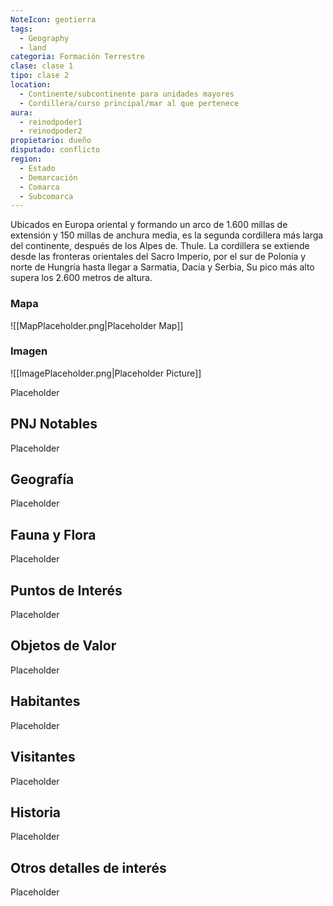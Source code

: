 ```yaml
---
NoteIcon: geotierra
tags:
  - Geography 
  - land 
categoria: Formación Terrestre
clase: clase 1
tipo: clase 2
location: 
  - Continente/subcontinente para unidades mayores
  - Cordillera/curso principal/mar al que pertenece 
aura:
  - reinodpoder1
  - reinodpoder2
propietario: dueño
disputado: conflicto
region:
  - Estado 
  - Demarcación
  - Comarca
  - Subcomarca
---
```





 <section class="wa-section main-content"><p>Ubicados en Europa oriental y formando un arco de 1.600 millas de extensión y 150 millas de anchura media, es la segunda cordillera más larga del continente, después de los <span class="article-link article-explorer-link entity-link wa-link" data-article-privacy="public" data-article-id="5b47533d-bfde-49a2-8f44-26175905455b" data-template-type="location" data-article="5b47533d-bfde-49a2-8f44-26175905455b">Alpes de. Thule</span>. La cordillera se extiende desde las fronteras orientales del Sacro Imperio, por el sur de Polonia y norte de Hungría hasta llegar a Sarmatia, Dacia y Serbia, Su pico más alto supera los 2.600 metros de altura.</p></section>   

### Mapa
![[MapPlaceholder.png|Placeholder Map]]

### Imagen
![[ImagePlaceholder.png|Placeholder Picture]]

Placeholder

## PNJ Notables
Placeholder

## Geografía
Placeholder

## Fauna y Flora
Placeholder

## Puntos de Interés
Placeholder

## Objetos de Valor
Placeholder

## Habitantes
Placeholder

## Visitantes
Placeholder

## Historia
Placeholder

## Otros detalles de interés
Placeholder

